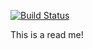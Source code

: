 
[![Build Status](https://travis-ci.org/mendible/dash_app.svg?branch=master)](https://travis-ci.com/mendible/dash_app)

This is a read me!
